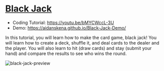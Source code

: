 # [Black Jack](https://youtu.be/bMYCWccL-3U)
- Coding Tutorial: https://youtu.be/bMYCWccL-3U
- Demo: https://aidanskena.github.io/Black-Jack-Demo/

In this tutorial, you will learn how to make the card game, black jack! You will learn how to create a deck, shuffle it, and deal cards to the dealer and the player. You will also learn to hit (draw cards) and stay (submit your hand) and compare the results to see who wins the round.

![black-jack-preview](https://user-images.githubusercontent.com/78777681/163043266-b2232ed5-23e6-4550-9ed1-809c68ffa96b.png)
